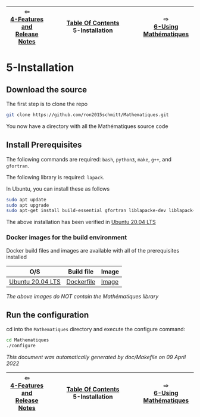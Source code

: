 
| ⇦ <br />[4-Features and Release Notes](release-notes.md)  | [Table Of Contents](toc.md)<br />5-Installation<br /><img width=1000/> | ⇨ <br />[6-Using Mathématiques](using-mathematiques.md)   |
| ----------- | ----------- | ----------- |



# 5-Installation



## Download the source

The first step is to clone the repo

```bash
git clone https://github.com/ron2015schmitt/Mathematiques.git
```

You now have a directory with all the Mathématiques source code

## Install Prerequisites

The following commands are required: `bash`, `python3`, `make`, `g++`, and `gfortran`.

The following library is required: `lapack`.

In Ubuntu, you can install these as follows
```bash
sudo apt update
sudo apt upgrade
sudo apt-get install build-essential gfortran liblapacke-dev liblapack-doc
```
The above installation has been verified in [Ubuntu 20.04 LTS](https://releases.ubuntu.com/20.04/)

<a name="docker-images"></a>
### Docker images for the build environment

Docker build files and images are available with all of the prerequisites installed

| O/S  | Build file | Image |
| ----------- | ----------- | ----------- |
| [Ubuntu 20.04 LTS](https://releases.ubuntu.com/20.04/) | [Dockerfile](https://github.com/ron2015schmitt/Mathematiques/tree/master/docker/ubuntu-20.04) | [Image](https://hub.docker.com/repository/docker/electron2015/ubuntu-20.04-mathq-env) |

*The above images do NOT contain the Mathématiques library*

## Run the configuration

cd into the ```Mathematiques``` directory and execute the configure command:

```bash
cd Mathematiques
./configure
```



_This document was automatically generated by doc/Makefile on 09 April 2022_


| ⇦ <br />[4-Features and Release Notes](release-notes.md)  | [Table Of Contents](toc.md)<br />5-Installation<br /><img width=1000/> | ⇨ <br />[6-Using Mathématiques](using-mathematiques.md)   |
| ----------- | ----------- | ----------- |

